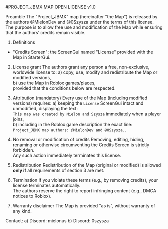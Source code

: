 #PROJECT_JBMX MAP OPEN LICENSE v1.0

Preamble
The "Project_JBMX" map (hereinafter "the Map") is released by the authors @MielonDev and @0Szysza under the terms of this license.  
The purpose is to allow free use and modification of the Map while ensuring that the authors’ credits remain visible.

1. Definitions
- "Credits Screen": the ScreenGui named "License" provided with the Map in StarterGui.

2. License grant
The authors grant any person a free, non-exclusive, worldwide license to:
  a) copy, use, modify and redistribute the Map or modified versions,  
  b) use the Map in Roblox games/places,  
provided that the conditions below are respected.

3. Attribution (mandatory)
Every use of the Map (including modified versions) requires:
  a) keeping the `License` ScreenGui intact and unmodified, displaying the text:  
     `This map was created by Mielon and Szysza` immediately when a player joins,  
  b) including in the Roblox game description the exact line:  
     `Project_JBMX map authors: @MielonDev and @0Szysza.`.

4. No removal or modification of credits
Removing, editing, hiding, renaming or otherwise circumventing the Credits Screen is strictly forbidden.  
Any such action immediately terminates this license.

5. Redistribution
Redistribution of the Map (original or modified) is allowed **only if** all requirements of section 3 are met.

6. Termination
If you violate these terms (e.g., by removing credits), your license terminates automatically.  
The authors reserve the right to report infringing content (e.g., DMCA notices to Roblox).

7. Warranty disclaimer
The Map is provided "as is", without warranty of any kind.

Contact: 
  a) Discord: mielonus
  b) Discord: 0szysza
